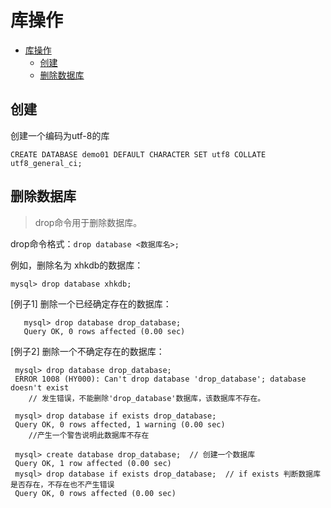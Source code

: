 # 库操作

<!-- TOC -->

- [库操作](#库操作)
    - [创建](#创建)
    - [删除数据库](#删除数据库)

<!-- /TOC -->

## 创建
创建一个编码为utf-8的库
```
CREATE DATABASE demo01 DEFAULT CHARACTER SET utf8 COLLATE utf8_general_ci;
```

## 删除数据库

> drop命令用于删除数据库。

drop命令格式：`drop database <数据库名>;`

例如，删除名为 xhkdb的数据库：
```
mysql> drop database xhkdb;
```
[例子1] 删除一个已经确定存在的数据库：
```
   mysql> drop database drop_database;
   Query OK, 0 rows affected (0.00 sec)
```
[例子2] 删除一个不确定存在的数据库：
```
 mysql> drop database drop_database;
 ERROR 1008 (HY000): Can't drop database 'drop_database'; database doesn't exist
    // 发生错误，不能删除'drop_database'数据库，该数据库不存在。

 mysql> drop database if exists drop_database;
 Query OK, 0 rows affected, 1 warning (0.00 sec)
    //产生一个警告说明此数据库不存在

 mysql> create database drop_database;  // 创建一个数据库
 Query OK, 1 row affected (0.00 sec)
 mysql> drop database if exists drop_database;  // if exists 判断数据库是否存在，不存在也不产生错误
 Query OK, 0 rows affected (0.00 sec)
```